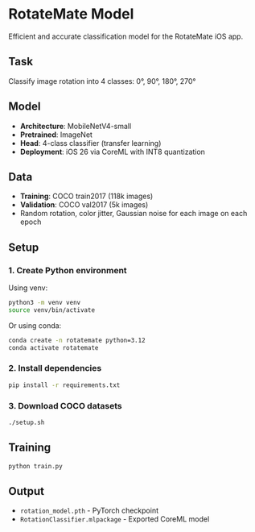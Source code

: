 # RotateMate Model

Efficient and accurate classification model for the RotateMate iOS app.

## Task
Classify image rotation into 4 classes: 0°, 90°, 180°, 270°

## Model
- **Architecture**: MobileNetV4-small
- **Pretrained**: ImageNet
- **Head**: 4-class classifier (transfer learning)
- **Deployment**: iOS 26 via CoreML with INT8 quantization

## Data
- **Training**: COCO train2017 (118k images)
- **Validation**: COCO val2017 (5k images)
- Random rotation, color jitter, Gaussian noise for each image on each epoch

## Setup

### 1. Create Python environment
Using venv:
```bash
python3 -m venv venv
source venv/bin/activate
```

Or using conda:
```bash
conda create -n rotatemate python=3.12
conda activate rotatemate
```

### 2. Install dependencies
```bash
pip install -r requirements.txt
```

### 3. Download COCO datasets
```bash
./setup.sh
```

## Training
```bash
python train.py
```

## Output
- `rotation_model.pth` - PyTorch checkpoint
- `RotationClassifier.mlpackage` - Exported CoreML model